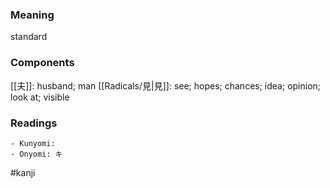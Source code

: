 ### Meaning

standard

### Components

[[夫]]: husband; man [[Radicals/見|見]]: see; hopes; chances; idea; opinion; look at; visible

### Readings

```
- Kunyomi: 
- Onyomi: キ
```

#kanji